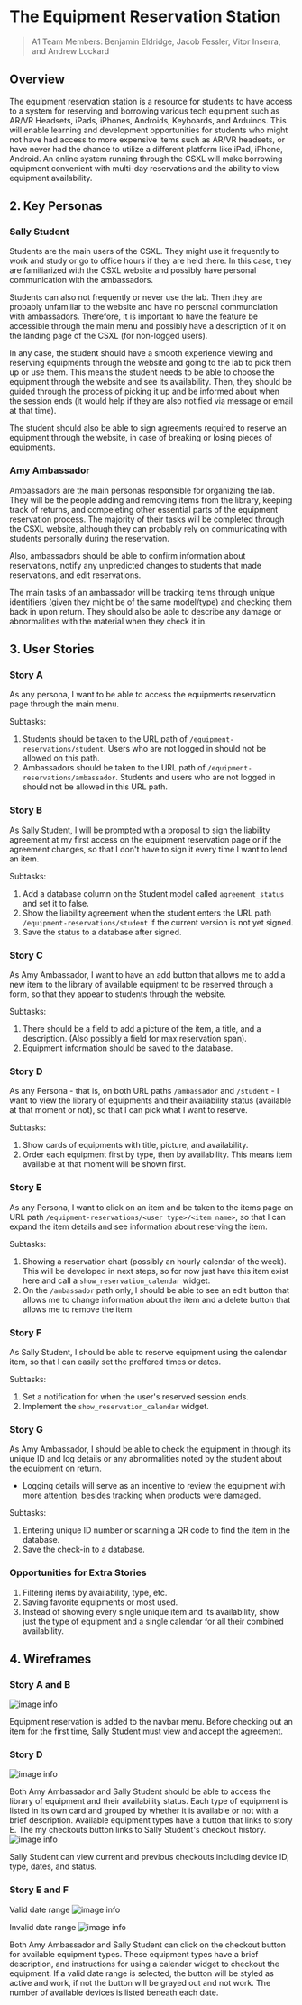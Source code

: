 # The Equipment Reservation Station

> A1 Team Members: Benjamin Eldridge, Jacob Fessler, Vitor Inserra, and Andrew Lockard

## Overview

The equipment reservation station is a resource for students to have access to a
system for reserving and borrowing various tech equipment such as AR/VR
Headsets, iPads, iPhones, Androids, Keyboards, and Arduinos. This will enable
learning and development opportunities for students who might not have had
access to more expensive items such as AR/VR headsets, or have never had the
chance to utilize a different platform like iPad, iPhone, Android. An online
system running through the CSXL will make borrowing equipment convenient with
multi-day reservations and the ability to view equipment availability.

## 2. Key Personas

### Sally Student

Students are the main users of the CSXL. They might use it frequently to work and study or go
to office hours if they are held there. In this case, they are familiarized with the CSXL website and possibly have personal communication with the ambassadors.

Students can also not frequently or never use the lab. Then they are probably unfamiliar to the website and have no personal communciation with ambassadors. Therefore, it is important to have the feature be accessible through the main menu and possibly have a description of it on the landing page of the CSXL (for non-logged users).

In any case, the student should have a smooth experience viewing and reserving equipments through the website and going to the lab to pick them up or use them. This means the student needs to be able to choose the equipment through the website and see its availability. Then, they should be guided through the process of picking it up and be informed about when the session ends (it would help if they are also notified via message or email at that time).

The student should also be able to sign agreements required to reserve an equipment through the website, in case of breaking or losing pieces of equipments.

### Amy Ambassador

Ambassadors are the main personas responsible for organizing the lab. They will be the people adding and removing items from the library, keeping track of returns, and compeleting other essential parts of the equipment reservation process. The majority of their tasks will be completed through the CSXL website, although they can probably rely on communicating with students personally during the reservation.

Also, ambassadors should be able to confirm information about reservations, notify any unpredicted changes to students that made reservations, and edit reservations.

The main tasks of an ambassador will be tracking items through unique identifiers (given they might be of the same model/type) and checking them back in upon return. They should also be able to describe any damage or abnormalities with the material when they check it in.

## 3. User Stories

### Story A

As any persona, I want to be able to access the equipments reservation page through the main menu.

Subtasks:

1. Students should be taken to the URL path of `/equipment-reservations/student`. Users who are not logged in should not be allowed on this path.
2. Ambassadors should be taken to the URL path of `/equipment-reservations/ambassador`. Students and users who are not logged in should not be allowed in this URL path.

### Story B

As Sally Student, I will be prompted with a proposal to sign the liability agreement at my first access on the equipment reservation page or if the agreement changes, so that I don't have to sign it every time I want to lend an item.

Subtasks:

1. Add a database column on the Student model called `agreement_status` and set it to false.
2. Show the liability agreement when the student enters the URL path `/equipment-reservations/student` if the current version is not yet signed.
3. Save the status to a database after signed.

### Story C

As Amy Ambassador, I want to have an add button that allows me to add a new item to the library of available equipment to be reserved through a form, so that they appear to students through the website.

Subtasks:

1. There should be a field to add a picture of the item, a title, and a description. (Also possibly a field for max reservation span).
2. Equipment information should be saved to the database.

### Story D

As any Persona - that is, on both URL paths `/ambassador` and `/student` - I want to view the library of equipments and their availability status (available at that moment or not), so that I can pick what I want to reserve.

Subtasks:

1. Show cards of equipments with title, picture, and availability.
2. Order each equipment first by type, then by availability. This means item available at that moment will be shown first.

### Story E

As any Persona, I want to click on an item and be taken to the items page on URL path `/equipment-reservations/<user type>/<item name>`, so that I can expand the item details and see information about reserving the item.

Subtasks:

1. Showing a reservation chart (possibly an hourly calendar of the week). This will be developed in next steps, so for now just have this item exist here and call a `show_reservation_calendar` widget.
2. On the `/ambassador` path only, I should be able to see an edit button that allows me to change information about the item and a delete button that allows me to remove the item.

### Story F

As Sally Student, I should be able to reserve equipment using the calendar item, so that I can easily set the preffered times or dates.

Subtasks:

1. Set a notification for when the user's reserved session ends.
2. Implement the `show_reservation_calendar` widget.

### Story G

As Amy Ambassador, I should be able to check the equipment in through its unique ID and log details or any abnormalities noted by the student about the equipment on return.

- Logging details will serve as an incentive to review the equipment with more attention, besides tracking when products were damaged.

Subtasks:

1. Entering unique ID number or scanning a QR code to find the item in the database.
2. Save the check-in to a database.

### Opportunities for Extra Stories

1. Filtering items by availability, type, etc.
2. Saving favorite equipments or most used.
3. Instead of showing every single unique item and its availability, show just the type of equipment and a single calendar for all their combined availability.

## 4. Wireframes
### Story A and B
![image info](./images/agreement.png)

Equipment reservation is added to the navbar menu.  Before checking out an item for the first time, Sally Student must view and accept the agreement.

### Story D
![image info](./images/items.png)

Both Amy Ambassador and Sally Student should be able to access the library of equipment and their availability status.  Each type of equipment is listed in its own card and grouped by whether it is available or not with a brief description.  Available equipment types have a button that links to story E.  The my checkouts button links to Sally Student's checkout history.
![image info](./images/history.png)

Sally Student can view current and previous checkouts including device ID, type, dates, and status.
### Story E and F
Valid date range
![image info](./images/validcheckout.png)

Invalid date range
![image info](./images/invalidcheckout.png)

Both Amy Ambassador and Sally Student can click on the checkout button for available equipment types. These equipment types have a brief description, and instructions for using a calendar widget to checkout the equipment.  If a valid date range is selected, the button will be styled as active and work, if not the button will be grayed out and not work. The number of available devices is listed beneath each date.
